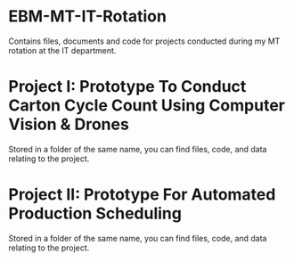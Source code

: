 # EBM-MT-IT-Rotation
Contains files, documents and code for projects conducted during my MT rotation at the IT department.
# Project I: Prototype To Conduct Carton Cycle Count Using Computer Vision & Drones
Stored in a folder of the same name, you can find files, code, and data relating to the project.
# Project II: Prototype For Automated Production Scheduling
Stored in a folder of the same name, you can find files, code, and data relating to the project.

